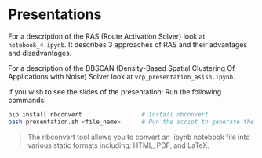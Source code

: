 # Presentations
For a description of the RAS (Route Activation Solver) look at `notebook_4.ipynb`.
It describes 3 approaches of RAS and their advantages and disadvantages.

For a description of the DBSCAN (Density-Based Spatial Clustering Of Applications with Noise) Solver look at `vrp_presentation_asish.ipynb`.

If you wish to see the slides of the presentation:
Run the following commands:
```bash
pip install nbconvert                 # Install nbconvert
bash presentation.sh <file_name>      # Run the script to generate the slides
```
> The nbconvert tool allows you to convert an .ipynb notebook file into various static formats including: HTML, PDF, and LaTeX.